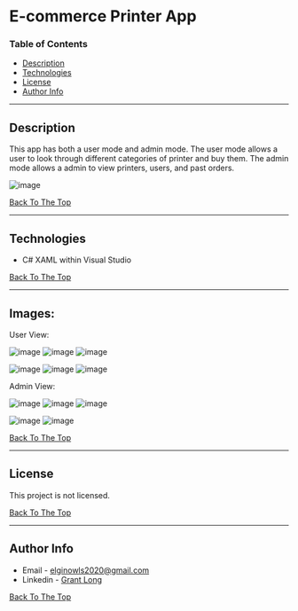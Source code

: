 # E-commerce Printer App

### Table of Contents

- [Description](#description)
- [Technologies](#technologies)
- [License](#license)
- [Author Info](#author-info)

---

## Description

This app has both a user mode and admin mode. The user mode allows a user to look through different categories of printer and buy them. The admin mode allows a admin to view printers, users, and past orders. 

![image](https://github.com/Grant1677/PrinterApp/assets/94025574/dd173518-dce3-4f1b-be03-957c4f05d18c)

[Back To The Top](#PrinterApp)

---

## Technologies

- C# XAML within Visual Studio 

[Back To The Top](#PrinterApp)

---

## Images:

User View:

![image](https://github.com/Grant1677/PrinterApp/assets/94025574/fcb40178-4916-4573-beae-11f664a37e21) ![image](https://github.com/Grant1677/PrinterApp/assets/94025574/d9e93b76-6811-4b6e-bb5c-be863806c581) ![image](https://github.com/Grant1677/PrinterApp/assets/94025574/d1471a75-9b47-4b87-839c-5b3e5e36547f)

![image](https://github.com/Grant1677/PrinterApp/assets/94025574/df2aeaab-3dbc-4e68-ad3a-713de8c1457d) ![image](https://github.com/Grant1677/PrinterApp/assets/94025574/f2f0c1f7-6adc-4445-bfd5-1807134fe220) ![image](https://github.com/Grant1677/PrinterApp/assets/94025574/6f8d3bea-4e12-4dfd-95e3-32569a007c8c)



Admin View:

![image](https://github.com/Grant1677/PrinterApp/assets/94025574/74d6cc5c-3d53-4574-a281-de90b11f7439) ![image](https://github.com/Grant1677/PrinterApp/assets/94025574/c3081772-e3fc-4729-8580-049401d49d56) 
![image](https://github.com/Grant1677/PrinterApp/assets/94025574/680926a2-37c0-4623-a167-68c62a83e7f4)

![image](https://github.com/Grant1677/PrinterApp/assets/94025574/666641e3-c5e9-4dbe-a28f-0daff1e870e5) ![image](https://github.com/Grant1677/PrinterApp/assets/94025574/900ca4e3-6a38-45de-b1a8-402980c04941)

[Back To The Top](#PrinterApp)

---

## License

This project is not licensed.

[Back To The Top](#PrinterApp)

---

## Author Info

- Email - elginowls2020@gmail.com
- Linkedin - [Grant Long](https://www.linkedin.com/in/grant-long-b9b966191/)

[Back To The Top](#PrinterApp)








